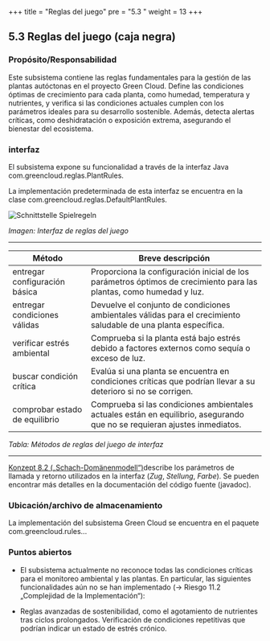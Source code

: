 +++
title = "Reglas del juego"
pre = "5.3 "
weight = 13
+++

## 5.3	Reglas del juego (caja negra)

### Propósito/Responsabilidad
Este subsistema contiene las reglas fundamentales para la gestión de las plantas autóctonas en el proyecto Green Cloud. Define las condiciones óptimas de crecimiento para cada planta, como humedad, temperatura y nutrientes, y verifica si las condiciones actuales cumplen con los parámetros ideales para su desarrollo sostenible. Además, detecta alertas críticas, como deshidratación o exposición extrema, asegurando el bienestar del ecosistema.

### interfaz
El subsistema expone su funcionalidad a través de la interfaz Java com.greencloud.reglas.PlantRules.

La implementación predeterminada de esta interfaz se encuentra en la clase com.greencloud.reglas.DefaultPlantRules.

![Schnittstelle Spielregeln](/images/Abb09_10_Schnittstelle_Spielregeln.png "Schnittstelle Spielregeln")

*Imagen: Interfaz de reglas del juego*

----

| Método | Breve descripción |
|---------|------------------|
| entregar configuración básica |Proporciona la configuración inicial de los parámetros óptimos de crecimiento para las plantas, como humedad y luz.|
| entregar condiciones válidas | Devuelve el conjunto de condiciones ambientales válidas para el crecimiento saludable de una planta específica.|
| verificar estrés ambiental | Comprueba si la planta está bajo estrés debido a factores externos como sequía o exceso de luz.|
|buscar condición crítica |Evalúa si una planta se encuentra en condiciones críticas que podrían llevar a su deterioro si no se corrigen.|
|comprobar estado de equilibrio| Comprueba si las condiciones ambientales actuales están en equilibrio, asegurando que no se requieran ajustes inmediatos.|

*Tabla: Métodos de reglas del juego de interfaz*

----

[Konzept 8.2 („Schach-Domänenmodell“)](/08_konzepte/02_domaenenmodell/)describe los parámetros de llamada y retorno utilizados en la interfaz (_Zug_, _Stellung_, _Farbe_).
Se pueden encontrar más detalles en la documentación del código fuente (javadoc).

### Ubicación/archivo de almacenamiento
La implementación del subsistema Green Cloud se encuentra en el paquete com.greencloud.rules...

### Puntos abiertos
* El subsistema actualmente no reconoce todas las condiciones críticas para el monitoreo ambiental y las plantas. En particular, las siguientes funcionalidades aún no se han implementado (→ Riesgo 11.2 „Complejidad de la Implementación“):

* Reglas avanzadas de sostenibilidad, como el agotamiento de nutrientes tras ciclos prolongados.
Verificación de condiciones repetitivas que podrían indicar un estado de estrés crónico.






